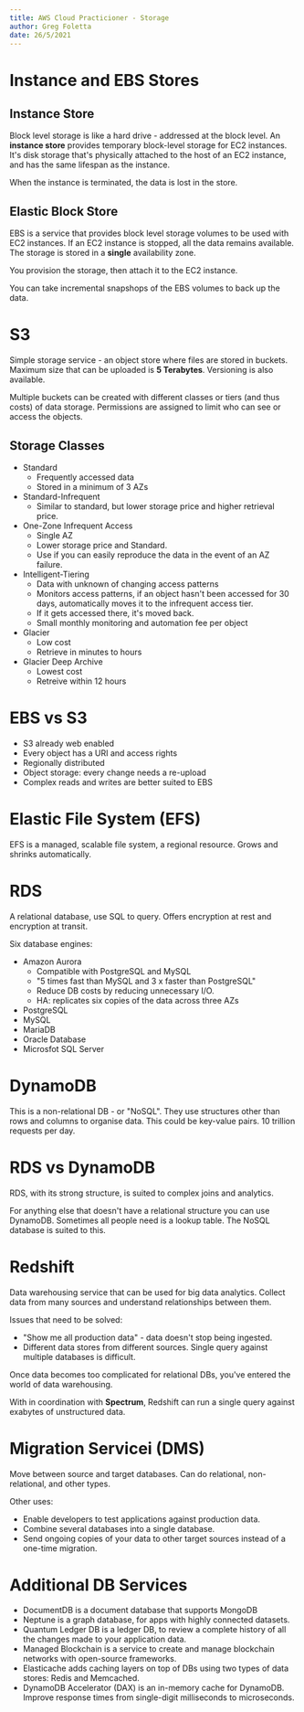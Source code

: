 ```yaml
---
title: AWS Cloud Practicioner - Storage
author: Greg Foletta
date: 26/5/2021
---
```


# Instance and EBS Stores

## Instance Store

Block level storage is like a hard drive - addressed at the block level. An **instance store** provides temporary block-level storage for EC2 instances. It's disk storage that's physically attached to the host of an EC2 instance, and has the same lifespan as the instance.

When the instance is terminated, the data is lost in the store.

## Elastic Block Store

EBS is a service that provides block level storage volumes to be used with EC2 instances. If an EC2 instance is stopped, all the data remains available. The storage is stored in a **single** availability zone.

You provision the storage, then attach it to the EC2 instance.

You can take incremental snapshops of the EBS volumes to back up the data.

# S3

Simple storage service - an object store where files are stored in buckets. Maximum size that can be uploaded is **5 Terabytes**. Versioning is also available.

Multiple buckets can be created with different classes or tiers (and thus costs) of data storage. Permissions  are assigned to limit who can see or access the objects.

## Storage Classes

- Standard
    - Frequently accessed data
    - Stored in a minimum of 3 AZs
- Standard-Infrequent
    - Similar to standard, but lower storage price and higher retrieval price.
- One-Zone Infrequent Access
    - Single AZ
    - Lower storage price and Standard.
    - Use if you can easily reproduce the data in the event of an AZ failure.
- Intelligent-Tiering
    - Data with unknown of changing access patterns
    - Monitors access patterns, if an object hasn't been accessed for 30 days, automatically moves it to the infrequent access tier.
    - If it gets accessed there, it's moved back.
    - Small monthly monitoring and automation fee per object
- Glacier
    - Low cost
    - Retrieve in minutes to hours
- Glacier Deep Archive
    - Lowest cost
    - Retreive within 12 hours

# EBS vs S3

- S3 already web enabled
- Every object has a URI and access rights
- Regionally distributed
- Object storage: every change needs a re-upload
- Complex reads and writes are better suited to EBS

# Elastic File System (EFS)

EFS is a managed, scalable file system, a regional resource. Grows and shrinks automatically. 

# RDS

A relational database, use SQL to query. Offers encryption at rest and encryption at transit.

Six database engines:

- Amazon Aurora
    - Compatible with PostgreSQL and MySQL
    - "5 times fast than MySQL and 3 x faster than PostgreSQL"
    - Reduce DB costs by reducing unnecessary I/O.
    - HA: replicates six copies of the data across three AZs
- PostgreSQL
- MySQL
- MariaDB
- Oracle Database
- Microsfot SQL Server

# DynamoDB

This is a non-relational DB - or "NoSQL". They use structures other than rows and columns to organise data. This could be key-value pairs. 10 trillion requests per day.

# RDS vs DynamoDB

RDS, with its strong structure, is suited to complex joins and analytics.

For anything else that doesn't have a relational structure you can use DynamoDB. Sometimes all people need is a lookup table. The NoSQL database is suited to this.

# Redshift

Data warehousing service that can be used for big data analytics. Collect data from many sources and understand relationships between them.

Issues that need to be solved:

- "Show me all production data" - data doesn't stop being ingested.
- Different data stores from different sources. Single query against multiple databases is difficult.

Once data becomes too complicated for relational DBs, you've entered the world of data warehousing.

With in coordination with **Spectrum**, Redshift can run a single query against exabytes of unstructured data.

# Migration Servicei (DMS)

Move between source and target databases. Can do relational, non-relational, and other types.

Other uses:

- Enable developers to test applications against production data.
- Combine several databases into a single database.
- Send ongoing copies of your data to other target sources instead of a one-time migration.

# Additional DB Services

- DocumentDB is a document database that supports MongoDB
- Neptune is a graph database, for apps with highly connected datasets.
- Quantum Ledger DB is a ledger DB, to review a complete history of all the changes made to your application data.
- Managed Blockchain is a service to create and manage blockchain networks with open-source frameworks.
- Elasticache adds caching layers on top of DBs using two types of data stores: Redis and Memcached.
- DynamoDB Accelerator (DAX) is an in-memory cache for DynamoDB. Improve response times from single-digit milliseconds to microseconds.




